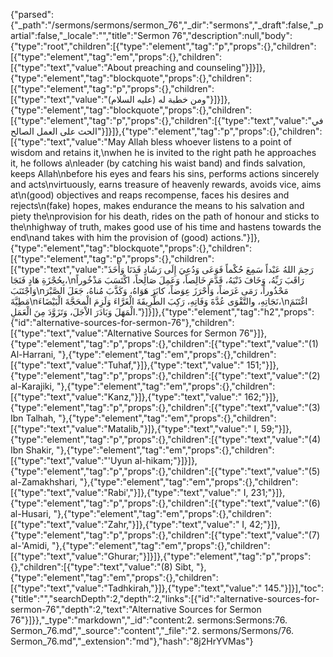 {"parsed":{"_path":"/sermons/sermons/sermon_76","_dir":"sermons","_draft":false,"_partial":false,"_locale":"","title":"Sermon 76","description":null,"body":{"type":"root","children":[{"type":"element","tag":"p","props":{},"children":[{"type":"element","tag":"em","props":{},"children":[{"type":"text","value":"About preaching and counseling"}]}]},{"type":"element","tag":"blockquote","props":{},"children":[{"type":"element","tag":"p","props":{},"children":[{"type":"text","value":"ومن خطبة له (عليه السلام)"}]}]},{"type":"element","tag":"blockquote","props":{},"children":[{"type":"element","tag":"p","props":{},"children":[{"type":"text","value":"في الحث على العمل الصالح"}]}]},{"type":"element","tag":"p","props":{},"children":[{"type":"text","value":"May Allah bless whoever listens to a point of wisdom and retains it,\nwhen he is invited to the right path he approaches it, he follows a\nleader (by catching his waist band) and finds salvation, keeps Allah\nbefore his eyes and fears his sins, performs actions sincerely and acts\nvirtuously, earns treasure of heavenly rewards, avoids vice, aims at\n(good) objectives and reaps recompense, faces his desires and rejects\n(fake) hopes, makes endurance the means to his salvation and piety the\nprovision for his death, rides on the path of honour and sticks to the\nhighway of truth, makes good use of his time and hastens towards the end\nand takes with him the provision of (good) actions."}]},{"type":"element","tag":"blockquote","props":{},"children":[{"type":"element","tag":"p","props":{},"children":[{"type":"text","value":"رَحِمَ اللهُ عَبْداً سَمِعَ حُكْماً فَوَعَى وَدُعِيَ إِلَى رَشَادٍ فَدَنَا وَأَخَذَ بِحُجْزَةِ هَادٍ فَنَجَا،\nرَاقَبَ رَبِّهُ، وَخَافَ ذَنْبَهُ، قَدَّمَ خَالِصاً، وَعَمِلَ صَالِحاً، اكْتَسَبَ مَذْخُوراً وَاجْتَنَبَ\nمَحْذُوراً، رَمَى غَرَضاً، وَأَحْرَزَ عِوَضاً، كابَرَ هَوَاهُ، وَكَذَّبَ مُناهُ، جَعَلَ الصَّبْرَ مَطِيَّةَ\nنَجَاتِهِ، والتَّقْوَى عُدَّةَ وَفَاتِهِ، رَكِبَ الطَّرِيقَةَ الْغَرَّاءَ وَلَزِمَ الْمحَجَّةَ الْبَيْضَاءَ،\nاغْتَنَمَ الْمَهَلَ وَبَادَرَ الاْجَلَ، وَتَزَوَّدَ مِنَ الْعَمَلِ."}]}]},{"type":"element","tag":"h2","props":{"id":"alternative-sources-for-sermon-76"},"children":[{"type":"text","value":"Alternative Sources for Sermon 76"}]},{"type":"element","tag":"p","props":{},"children":[{"type":"text","value":"(1) Al-Harrani, "},{"type":"element","tag":"em","props":{},"children":[{"type":"text","value":"Tuhaf,"}]},{"type":"text","value":" 151;"}]},{"type":"element","tag":"p","props":{},"children":[{"type":"text","value":"(2) al-Karajiki, "},{"type":"element","tag":"em","props":{},"children":[{"type":"text","value":"Kanz,"}]},{"type":"text","value":" 162;"}]},{"type":"element","tag":"p","props":{},"children":[{"type":"text","value":"(3) Ibn Talhah, "},{"type":"element","tag":"em","props":{},"children":[{"type":"text","value":"Matalib,"}]},{"type":"text","value":" I, 59;"}]},{"type":"element","tag":"p","props":{},"children":[{"type":"text","value":"(4) Ibn Shakir, "},{"type":"element","tag":"em","props":{},"children":[{"type":"text","value":"'Uyun al-hikam;"}]}]},{"type":"element","tag":"p","props":{},"children":[{"type":"text","value":"(5) al-Zamakhshari, "},{"type":"element","tag":"em","props":{},"children":[{"type":"text","value":"Rabi',"}]},{"type":"text","value":" I, 231;"}]},{"type":"element","tag":"p","props":{},"children":[{"type":"text","value":"(6) al-Husari, "},{"type":"element","tag":"em","props":{},"children":[{"type":"text","value":"Zahr,"}]},{"type":"text","value":" I, 42;"}]},{"type":"element","tag":"p","props":{},"children":[{"type":"text","value":"(7) al-'Amidi, "},{"type":"element","tag":"em","props":{},"children":[{"type":"text","value":"Ghurar;"}]}]},{"type":"element","tag":"p","props":{},"children":[{"type":"text","value":"(8) Sibt, "},{"type":"element","tag":"em","props":{},"children":[{"type":"text","value":"Tadhkirah,"}]},{"type":"text","value":" 145."}]}],"toc":{"title":"","searchDepth":2,"depth":2,"links":[{"id":"alternative-sources-for-sermon-76","depth":2,"text":"Alternative Sources for Sermon 76"}]}},"_type":"markdown","_id":"content:2. sermons:Sermons:76. Sermon_76.md","_source":"content","_file":"2. sermons/Sermons/76. Sermon_76.md","_extension":"md"},"hash":"8j2HrYVMas"}